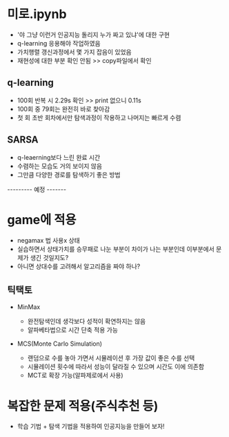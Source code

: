# 미로.ipynb
- '야 그냥 이런거 인공지능 돌리지 누가 짜고 있냐'에 대한 구현
- q-learning 응용해야 작업하였음
- 가치행렬 갱신과정에서 몇 가지 잡음이 있었음
- 재현성에 대한 부분 확인 안됨 >> copy파일에서 확인
## q-learning
- 100회 반복 시 2.29s 확인 >> print 없으니 0.11s
- 100회 중 79회는 완전히 바로 찾아감
- 첫 회 초반 회차에서만 탐색과정이 작용하고 나머지는 빠르게 수렴 

## SARSA
- q-leaerning보다 느린 완료 시간
- 수렴하는 모습도 거의 보이지 않음
- 그만큼 다양한 경로를 탐색하기 좋은 방법


--------- 예정 -------
# game에 적용
- negamax 법 사용x 상태
- 실습하면서 상태가치를 승무패로 나눈 부분이 차이가 나는 부분인데 이부분에서 문제가 생긴 것일지도?
- 아니면 상대수를 고려해서 알고리즘을 짜야 하나?

## 틱택토
- MinMax
  - 완전탐색인데 생각보다 성적이 확연하지는 않음
  - 알파베타법으로 시간 단축 적용 가능
  
- MCS(Monte Carlo Simulation)
  - 랜덤으로 수를 놓아 가면서 시뮬레이션 후 가장 값이 좋은 수를 선택
  - 시뮬레이션 횟수에 따라서 성능이 달라질 수 있으며 시간도 이에 의존함
  - MCT로 확장 가능(알파제로에서 사용)

# 복잡한 문제 적용(주식추천 등)
- 학습 기법 + 탐색 기법을 적용하여 인공지능을 만들어 보자!
